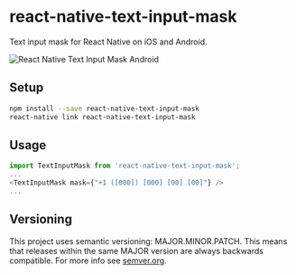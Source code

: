 # react-native-text-input-mask
Text input mask for React Native on iOS and Android.

![React Native Text Input Mask Android](https://s3.amazonaws.com/react-native-text-input-mask/react-native-text-input-mask-android.gif)

## Setup

```bash
npm install --save react-native-text-input-mask
react-native link react-native-text-input-mask
```

## Usage

```javascript
import TextInputMask from 'react-native-text-input-mask';
...
<TextInputMask mask={"+1 ([000]) [000] [00] [00]"} />
...
```

## Versioning

This project uses semantic versioning: MAJOR.MINOR.PATCH.
This means that releases within the same MAJOR version are always backwards compatible. For more info see [semver.org](http://semver.org/).
